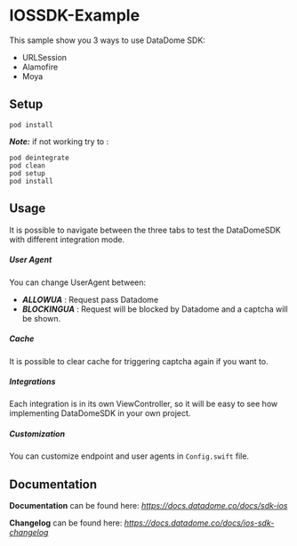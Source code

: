 # IOSSDK-Example

This sample show you 3 ways to use DataDome SDK:
- URLSession
- Alamofire
- Moya


## Setup
```
pod install
```

**_Note:_** if not working try to :
```
pod deintegrate
pod clean
pod setup
pod install
```

## Usage

It is possible to navigate between the three tabs to test the DataDomeSDK with different integration mode.

##### User Agent
You can change UserAgent between:
- __*ALLOWUA*__ : Request pass Datadome
- __*BLOCKINGUA*__ : Request will be blocked by Datadome and a captcha will be shown.

##### Cache
It is possible to clear cache for triggering captcha again if you want to.

##### Integrations
Each integration is in its own ViewController, so it will be easy to see how implementing DataDomeSDK in your own project.

##### Customization
You can customize endpoint and user agents in `Config.swift` file.

## Documentation

__Documentation__ can be found here:
*https://docs.datadome.co/docs/sdk-ios*

__Changelog__ can be found here:
*https://docs.datadome.co/docs/ios-sdk-changelog*
